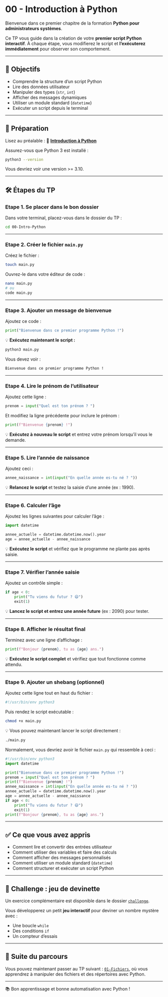 # 00 - Introduction à Python

Bienvenue dans ce premier chapitre de la formation **Python pour administrateurs
systèmes**.

Ce TP vous guide dans la création de votre **premier script Python interactif**.
À chaque étape, vous modifierez le script et **l’exécuterez immédiatement** pour
observer son comportement.

---

## 🎯 Objectifs

* Comprendre la structure d’un script Python
* Lire des données utilisateur
* Manipuler des types (`str`, `int`)
* Afficher des messages dynamiques
* Utiliser un module standard (`datetime`)
* Exécuter un script depuis le terminal

---

## 📘 Préparation

Lisez au préalable : 🔗 [**Introduction à
Python**](https://blog.stephane-robert.info/docs/developper/programmation/python/)

Assurez-vous que Python 3 est installé :

```bash
python3 --version
```

Vous devriez voir une version >= 3.10.

---

## 🛠️ Étapes du TP

### Etape 1. Se placer dans le bon dossier

Dans votre terminal, placez-vous dans le dossier du TP :

```bash
cd 00-Intro-Python
```

---

### Etape 2. Créer le fichier `main.py`

Créez le fichier :

```bash
touch main.py
```

Ouvrez-le dans votre éditeur de code :

```bash
nano main.py
# ou
code main.py
```

---

### Etape 3. Ajouter un message de bienvenue

Ajoutez ce code :

```python
print("Bienvenue dans ce premier programme Python !")
```

💡 **Exécutez maintenant le script :**

```bash
python3 main.py
```

Vous devez voir :

```bash
Bienvenue dans ce premier programme Python !
```

---

### Etape 4. Lire le prénom de l’utilisateur

Ajoutez cette ligne :

```python
prenom = input("Quel est ton prénom ? ")
```

Et modifiez la ligne précédente pour inclure le prénom :

```python
print(f"Bienvenue {prenom} !")
```

💡 **Exécutez à nouveau le script** et entrez votre prénom lorsqu’il vous le
demande.

---

### Etape 5. Lire l’année de naissance

Ajoutez ceci :

```python
annee_naissance = int(input("En quelle année es-tu né ? "))
```

💡 **Relancez le script** et testez la saisie d’une année (ex : 1990).

---

### Etape 6. Calculer l’âge

Ajoutez les lignes suivantes pour calculer l’âge :

```python
import datetime

annee_actuelle = datetime.datetime.now().year
age = annee_actuelle - annee_naissance
```

💡 **Exécutez le script** et vérifiez que le programme ne plante pas après
saisie.

---

### Etape 7. Vérifier l’année saisie

Ajoutez un contrôle simple :

```python
if age < 0:
    print("Tu viens du futur ? 😄")
    exit(1)
```

💡 **Lancez le script et entrez une année future** (ex : 2090) pour tester.

---

### Etape 8. Afficher le résultat final

Terminez avec une ligne d’affichage :

```python
print(f"Bonjour {prenom}, tu as {age} ans.")
```

💡 **Exécutez le script complet** et vérifiez que tout fonctionne comme attendu.

---

### Etape 9. Ajouter un shebang (optionnel)

Ajoutez cette ligne tout en haut du fichier :

```python
#!/usr/bin/env python3
```

Puis rendez le script exécutable :

```bash
chmod +x main.py
```

💡 Vous pouvez maintenant lancer le script directement :

```bash
./main.py
```

Normalement, vous devriez avoir le fichier `main.py` qui ressemble à ceci :

```python
#!/usr/bin/env python3
import datetime

print("Bienvenue dans ce premier programme Python !")
prenom = input("Quel est ton prénom ? ")
print(f"Bienvenue {prenom} !")
annee_naissance = int(input("En quelle année es-tu né ? "))
annee_actuelle = datetime.datetime.now().year
age = annee_actuelle - annee_naissance
if age < 0:
    print("Tu viens du futur ? 😄")
    exit(1)
print(f"Bonjour {prenom}, tu as {age} ans.")
```

---

## ✅ Ce que vous avez appris

* Comment lire et convertir des entrées utilisateur
* Comment utiliser des variables et faire des calculs
* Comment afficher des messages personnalisés
* Comment utiliser un module standard (`datetime`)
* Comment structurer et exécuter un script Python

---

## 🏁 Challenge : jeu de devinette

Un exercice complémentaire est disponible dans le dossier
[`challenge`](./challenge/README.md).

Vous développerez un petit **jeu interactif** pour deviner un nombre mystère
avec :

* Une boucle `while`
* Des conditions `if`
* Un compteur d’essais

---

## 🧰 Suite du parcours

Vous pouvez maintenant passer au TP suivant : [`01-Fichiers`](../01-Fichiers),
où vous apprendrez à manipuler des fichiers et des répertoires avec Python.

---

📚 Bon apprentissage et bonne automatisation avec Python !
